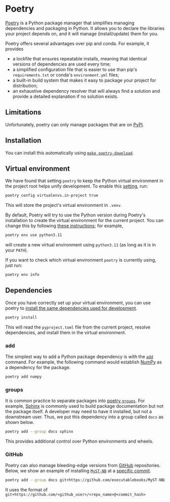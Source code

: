 # Poetry

[Poetry](https://python-poetry.org) is a Python package manager that simplifies managing dependencies and packaging in Python.
It allows you to declare the libraries your project depends on, and it will manage (install/update) them for you.

Poetry offers several advantages over pip and conda.
For example, it provides

- a lockfile that ensures repeatable installs, meaning that identical versions of dependencies are used every time;
- a simplified configuration file that is easier to use than pip's `requirements.txt` or conda's `environment.yml` files;
- a built-in build system that makes it easy to package your project for distribution;
- an exhaustive dependency resolver that will always find a solution and provide a detailed explanation if no solution exists.

## Limitations

Unfortunately, poetry can only manage packages that are on [PyPI](https://pypi.org/).

## Installation

You can install this automatically using [`make poetry-download`](poetry-download).

## Virtual environment

We have found that setting `poetry` to keep the Python virtual environment in the project root helps unify development.
To enable this [setting](https://python-poetry.org/docs/configuration/#virtualenvsin-project), run:

```bash
poetry config virtualenvs.in-project true
```

This will store the project's virtual environment in `.venv`.

By default, Poetry will try to use the Python version during Poetry's installation to create the virtual environment for the current project.
You can change this by following [these instructions](https://python-poetry.org/docs/managing-environments/#switching-between-environments); for example,

```bash
poetry env use python3.11
```

will create a new virtual environment using `python3.11` (as long as it is in your `PATH`).

If you want to check which virtual environment `poetry` is currently using, just run:

```bash
poetry env info
```

## Dependencies

Once you have correctly set up your virtual environment, you can use poetry to [install the same dependencies used for development](https://python-poetry.org/docs/cli/#install).

```bash
poetry install
```

This will read the `pyproject.toml` file from the current project, resolve dependencies, and install them in the virtual environment.

### add

The simplest way to add a Python package dependency is with the [`add`](https://python-poetry.org/docs/cli/#add) command.
For example, the following command would establish [NumPy](https://numpy.org/) as a dependency for the package.

```bash
poetry add numpy
```

### groups

It is common practice to separate packages into [poetry `groups`](https://python-poetry.org/docs/master/managing-dependencies/#dependency-groups).
For example, [Sphinx](https://www.sphinx-doc.org/en/master/) is commonly used to build package documentation but not the package itself.
A developer may need to have it installed, but not a downstream user.
Thus, we put this dependency into a group called `docs` as shown below.

```bash
poetry add --group docs sphinx
```

This provides additional control over Python environments and wheels.

### GitHub

Poetry can also manage bleeding-edge versions from [GitHub](https://github.com/) repositories.
Below, we show an example of installing [`MyST-NB`](https://github.com/executablebooks/MyST-NB) at a [specific commit](https://github.com/executablebooks/MyST-NB/commit/35ebd5429c1c315d2564af261b4df836651962eb).

```bash
poetry add --group docs git+https://github.com/executablebooks/MyST-NB@35ebd5429c1c315d2564af261b4df836651962eb
```

It uses the format of `git+https://github.com/<github_user>/<repo_name>@<commit_hash>`

